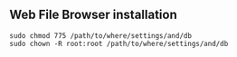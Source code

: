## Web File Browser installation

```
sudo chmod 775 /path/to/where/settings/and/db
sudo chown -R root:root /path/to/where/settings/and/db
```
